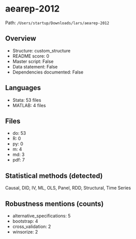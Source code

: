 # aearep-2012

Path: `/Users/startup/Downloads/lars/aearep-2012`

## Overview
- Structure: custom_structure
- README score: 0
- Master script: False
- Data statement: False
- Dependencies documented: False

## Languages
- Stata: 53 files
- MATLAB: 4 files

## Files
- do: 53
- R: 0
- py: 0
- m: 4
- md: 3
- pdf: 7

## Statistical methods (detected)
Causal, DID, IV, ML, OLS, Panel, RDD, Structural, Time Series

## Robustness mentions (counts)
- alternative_specifications: 5
- bootstrap: 4
- cross_validation: 2
- winsorize: 2